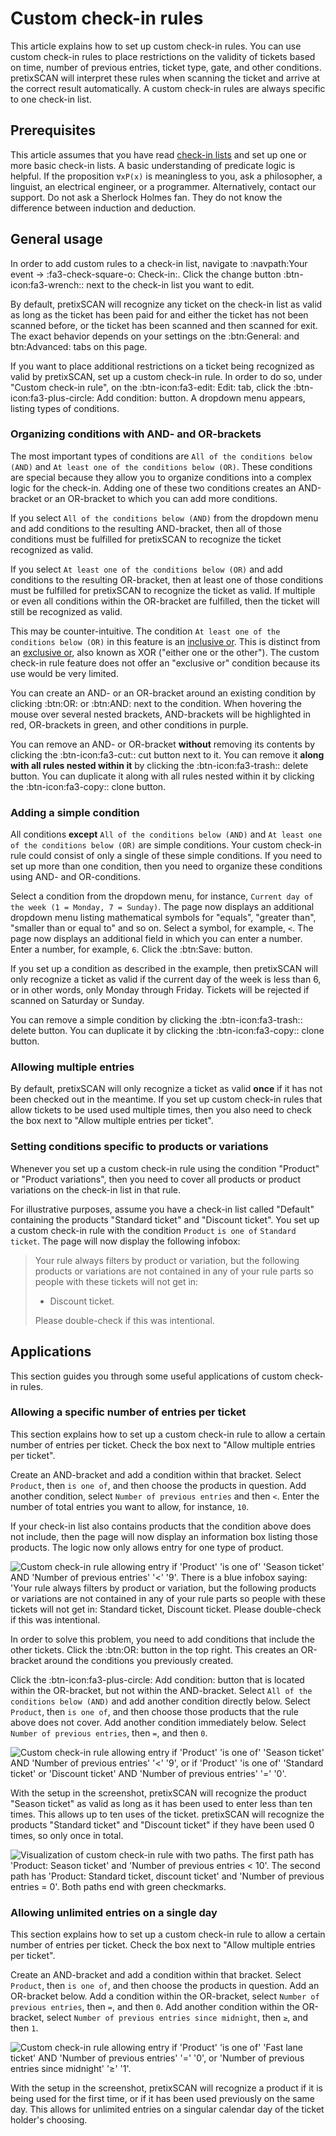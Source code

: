# Custom check-in rules

This article explains how to set up custom check-in rules. 
You can use custom check-in rules to place restrictions on the validity of tickets based on time, number of previous entries, ticket type, gate, and other conditions. 
pretixSCAN will interpret these  rules when scanning the ticket and arrive at the correct result automatically. 
A custom check-in rules are always specific to one check-in list. 

## Prerequisites

This article assumes that you have read [check-in lists](check-in-lists.md) and set up one or more basic check-in lists. 
A basic understanding of predicate logic is helpful. 
If the proposition `∀xP(x)` is meaningless to you, ask a philosopher, a linguist, an electrical engineer, or a programmer.
Alternatively, contact our support. 
Do not ask a Sherlock Holmes fan. 
They do not know the difference between induction and deduction. 

## General usage

In order to add custom rules to a check-in list, navigate to :navpath:Your event → :fa3-check-square-o: Check-in:. 
Click the change button :btn-icon:fa3-wrench:: next to the check-in list you want to edit. 

By default, pretixSCAN will recognize any ticket on the check-in list as valid as long as the ticket has been paid for and either the ticket has not been scanned before, or the ticket has been scanned and then scanned for exit. 
The exact behavior depends on your settings on the :btn:General: and btn:Advanced: tabs on this page. 

If you want to place additional restrictions on a ticket being recognized as valid by pretixSCAN, set up a custom check-in rule. 
In order to do so, under "Custom check-in rule", on the :btn-icon:fa3-edit: Edit: tab, click the :btn-icon:fa3-plus-circle: Add condition: button. 
A dropdown menu appears, listing types of conditions. 

### Organizing conditions with AND- and OR-brackets

The most important types of conditions are `All of the conditions below (AND)` and `At least one of the conditions below (OR)`. 
These conditions are special because they allow you to organize conditions into a complex logic for the check-in. 
Adding one of these two conditions creates an AND-bracket or an OR-bracket to which you can add more conditions. 

If you select `All of the conditions below (AND)` from the dropdown menu and add conditions to the resulting AND-bracket, then all of those conditions must be fulfilled for pretixSCAN to recognize the ticket recognized as valid. 

If you select `At least one of the conditions below (OR)` and add conditions to the resulting OR-bracket, then at least one of those conditions must be fulfilled for pretixSCAN to recognize the ticket as valid. 
If multiple or even all conditions within the OR-bracket are fulfilled, then the ticket will still be recognized as valid. 

This may be counter-intuitive. 
The condition `At least one of the conditions below (OR)` in this feature is an [inclusive or](https://en.wikipedia.org/wiki/Logical_disjunction). 
This is distinct from an [exclusive or](https://en.wikipedia.org/wiki/Exclusive_or), also known as XOR ("either one or the other"). 
The custom check-in rule feature does not offer an "exclusive or" condition because its use would be very limited. 

You can create an AND- or an OR-bracket around an existing condition by clicking :btn:OR: or :btn:AND: next to the condition. 
When hovering the mouse over several nested brackets, AND-brackets will be highlighted in red, OR-brackets in green, and other conditions in purple. 

You can remove an AND- or OR-bracket **without** removing its contents by clicking the :btn-icon:fa3-cut:: cut button next to it. 
You can remove it **along with all rules nested within it** by clicking the :btn-icon:fa3-trash:: delete button. 
You can duplicate it along with all rules nested within it by clicking the :btn-icon:fa3-copy:: clone button. 

### Adding a simple condition 

All conditions **except** `All of the conditions below (AND)` and `At least one of the conditions below (OR)` are simple conditions. 
Your custom check-in rule could consist of only a single of these simple conditions. 
If you need to set up more than one condition, then you need to organize these conditions using AND- and OR-conditions. 

Select a condition from the dropdown menu, for instance, `Current day of the week (1 = Monday, 7 = Sunday)`. 
The page now displays an additional dropdown menu listing mathematical symbols for "equals", "greater than", "smaller than or equal to" and so on. 
Select a symbol, for example, `<`. 
The page now displays an additional field in which you can enter a number. 
Enter a number, for example, `6`. 
Click the :btn:Save: button. 

If you set up a condition as described in the example, then pretixSCAN will only recognize a ticket as valid if the current day of the week is less than 6, or in other words, only Monday through Friday. 
Tickets will be rejected if scanned on Saturday or Sunday. 

You can remove a simple condition by clicking the :btn-icon:fa3-trash:: delete button. 
You can duplicate it by clicking the :btn-icon:fa3-copy:: clone button. 

### Allowing multiple entries 

By default, pretixSCAN will only recognize a ticket as valid **once** if it has not been checked out in the meantime. 
If you set up custom check-in rules that allow tickets to be used used multiple times, then you also need to check the box next to "Allow multiple entries per ticket". 

### Setting conditions specific to products or variations 

Whenever you set up a custom check-in rule using the condition "Product" or "Product variations", then you need to cover all products or product variations on the check-in list in that rule. 

For illustrative purposes, assume you have a check-in list called "Default" containing the products "Standard ticket" and "Discount ticket". 
You set up a custom check-in rule with the condition `Product` `is one of` `Standard ticket`. 
The page will now display the following infobox: 

> Your rule always filters by product or variation, but the following products or variations are not contained in any of your rule parts so people with these tickets will not get in: 
> 
> - Discount ticket. 
> 
> Please double-check if this was intentional. 



## Applications 

This section guides you through some useful applications of custom check-in rules. 

### Allowing a specific number of entries per ticket 

This section explains how to set up a custom check-in rule to allow a certain number of entries per ticket. 
Check the box next to "Allow multiple entries per ticket". 

Create an AND-bracket and add a condition within that bracket. 
Select `Product`, then `is one of`, and then choose the products in question. 
Add another condition, select `Number of previous entries` and then `<`.
Enter the number of total entries you want to allow, for instance, `10`. 

If your check-in list also contains products that the condition above does not include, then the page will now display an information box listing those products. 
The logic now only allows entry for one type of product. 

![Custom check-in rule allowing entry if 'Product' 'is one of' 'Season ticket' AND 'Number of previous entries' '<' '9'. There is a blue infobox saying: 'Your rule always filters by product or variation, but the following products or variations are not contained in any of your rule parts so people with these tickets will not get in: Standard ticket, Discount ticket. Please double-check if this was intentional.](../../assets/screens/check-in/multiple-infobox.png "Custom check-in rule for multiple entries with infobox")

In order to solve this problem, you need to add conditions that include the other tickets. 
Click the :btn:OR: button in the top right. 
This creates an OR-bracket around the conditions you previously created. 

Click the :btn-icon:fa3-plus-circle: Add condition: button that is located within the OR-bracket, but not within the AND-bracket. 
Select `All of the conditions below (AND)` and add another condition directly below. 
Select `Product`, then `is one of`, and then choose those products that the rule above does not cover. 
Add another condition immediately below. 
Select `Number of previous entries`, then `=`, and then `0`.

![Custom check-in rule allowing entry if 'Product' 'is one of' 'Season ticket' AND 'Number of previous entries' '<' '9', or if 'Product' 'is one of' 'Standard ticket' or 'Discount ticket' AND 'Number of previous entries' '=' '0'.](../../assets/screens/check-in/multiple-full.png "Full custom check-in rule for multiple entries")

With the setup in the screenshot, pretixSCAN will recognize the product "Season ticket" as valid as long as it has been used to enter less than ten times. 
This allows up to ten uses of the ticket. 
pretixSCAN will recognize the products "Standard ticket" and "Discount ticket" if they have been used 0 times, so only once in total. 

![Visualization of custom check-in rule with two paths. The first path has 'Product: Season ticket' and 'Number of previous entries < 10'. The second path has 'Product: Standard ticket, discount ticket' and 'Number of previous entries = 0'. Both paths end with green checkmarks.](../../assets/screens/check-in/multiple-visualization.png "Visualization of full custom check-in rule for multiple entries")

### Allowing unlimited entries on a single day 

This section explains how to set up a custom check-in rule to allow a certain number of entries per ticket. 
Check the box next to "Allow multiple entries per ticket". 

Create an AND-bracket and add a condition within that bracket. 
Select `Product`, then `is one of`, and then choose the products in question. 
Add an OR-bracket below. 
Add a condition within the OR-bracket, select `Number of previous entries`, then `=`, and then `0`. 
Add another condition within the OR-bracket, select `Number of previous entries since midnight`, then `≥`, and then `1`. 

![Custom check-in rule allowing entry if 'Product' 'is one of' 'Fast lane ticket' AND 'Number of previous entries' '=' '0', or 'Number of previous entries since midnight' '≥' '1'.](../../assets/screens/check-in/single-day.png "Custom check-in rule for unlimited entries on a single day")

With the setup in the screenshot, pretixSCAN will recognize a product if it is being used for the first time, or if it has been used previously on the same day. 
This allows for unlimited entries on a singular calendar day of the ticket holder's choosing. 
